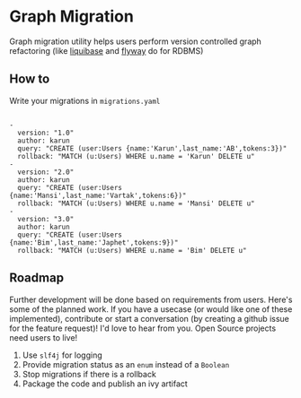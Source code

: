 # Graph Migration

Graph migration utility helps users perform version controlled graph refactoring (like [liquibase](http://www.liquibase.org/) and [flyway](https://flywaydb.org/getstarted/) do for RDBMS)

## How to

Write your migrations in `migrations.yaml`

```

-
  version: "1.0"
  author: karun
  query: "CREATE (user:Users {name:'Karun',last_name:'AB',tokens:3})"
  rollback: "MATCH (u:Users) WHERE u.name = 'Karun' DELETE u"
-
  version: "2.0"
  author: karun
  query: "CREATE (user:Users {name:'Mansi',last_name:'Vartak',tokens:6})"
  rollback: "MATCH (u:Users) WHERE u.name = 'Mansi' DELETE u"
-
  version: "3.0"
  author: karun
  query: "CREATE (user:Users {name:'Bim',last_name:'Japhet',tokens:9})"
  rollback: "MATCH (u:Users) WHERE u.name = 'Bim' DELETE u"
```

## Roadmap

Further development will be done based on requirements from users. Here's some of the planned work. If you have a usecase (or would like one of these implemented), contribute or start a conversation (by creating a github issue for the feature request)! I'd love to hear from you. Open Source projects need users to live!

1. Use `slf4j` for logging
2. Provide migration status as an `enum` instead of a `Boolean`
3. Stop migrations if there is a rollback
4. Package the code and publish an ivy artifact